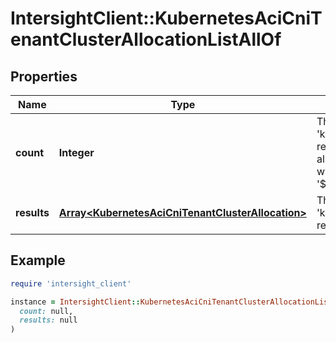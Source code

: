 # IntersightClient::KubernetesAciCniTenantClusterAllocationListAllOf

## Properties

| Name | Type | Description | Notes |
| ---- | ---- | ----------- | ----- |
| **count** | **Integer** | The total number of &#39;kubernetes.AciCniTenantClusterAllocation&#39; resources matching the request, accross all pages. The &#39;Count&#39; attribute is included when the HTTP GET request includes the &#39;$inlinecount&#39; parameter. | [optional] |
| **results** | [**Array&lt;KubernetesAciCniTenantClusterAllocation&gt;**](KubernetesAciCniTenantClusterAllocation.md) | The array of &#39;kubernetes.AciCniTenantClusterAllocation&#39; resources matching the request. | [optional] |

## Example

```ruby
require 'intersight_client'

instance = IntersightClient::KubernetesAciCniTenantClusterAllocationListAllOf.new(
  count: null,
  results: null
)
```


